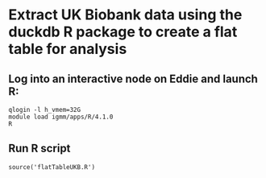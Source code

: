 # Extract UK Biobank data using the duckdb R package to create a flat table for analysis

## Log into an interactive node on Eddie and launch R:
```
qlogin -l h_vmem=32G
module load igmm/apps/R/4.1.0
R
```

## Run R script
```
source('flatTableUKB.R')
```


